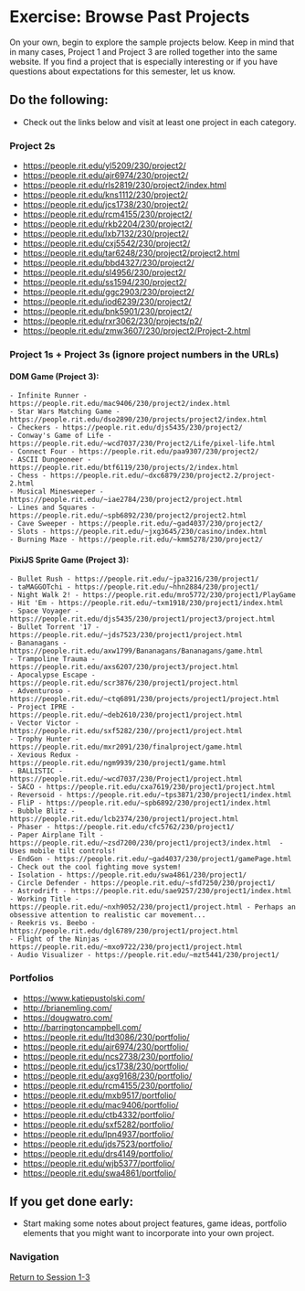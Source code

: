 # Exercise: Browse Past Projects 

On your own, begin to explore the sample projects below. Keep in mind that in many cases, Project 1 and Project 3 are rolled together into the same website.  If you find a project that is especially interesting or if you have questions about expectations for this semester, let us know.

## Do the following:
- Check out the links below and visit at least one project in each category.




### Project 2s
- https://people.rit.edu/yl5209/230/project2/
- https://people.rit.edu/ajr6974/230/project2/
- https://people.rit.edu/rls2819/230/project2/index.html
- https://people.rit.edu/kns1112/230/project2/
- https://people.rit.edu/jcs1738/230/project2/
- https://people.rit.edu/rcm4155/230/project2/
- https://people.rit.edu/rkb2204/230/project2/
- https://people.rit.edu/lxb7132/230/project2/
- https://people.rit.edu/cxj5542/230/project2/
- https://people.rit.edu/tar6248/230/project2/project2.html
- https://people.rit.edu/bbd4327/230/project2/
- https://people.rit.edu/sl4956/230/project2/
- https://people.rit.edu/ss1594/230/project2/
- https://people.rit.edu/ggc2903/230/project2/
- https://people.rit.edu/iod6239/230/project2/
- https://people.rit.edu/bnk5901/230/project2/
- https://people.rit.edu/rxr3062/230/projects/p2/
- https://people.rit.edu/zmw3607/230/project2/Project-2.html

### Project 1s + Project 3s (ignore project numbers in the URLs)

#### DOM Game (Project 3):   
    - Infinite Runner - https://people.rit.edu/mac9406/230/project2/index.html
    - Star Wars Matching Game - https://people.rit.edu/dso2890/230/projects/project2/index.html
    - Checkers - https://people.rit.edu/djs5435/230/project2/
    - Conway's Game of Life - https://people.rit.edu/~wcd7037/230/Project2/Life/pixel-life.html
    - Connect Four - https://people.rit.edu/paa9307/230/project2/
    - ASCII Dungeoneer - https://people.rit.edu/btf6119/230/projects/2/index.html
    - Chess - https://people.rit.edu/~dxc6879/230/project2.2/project-2.html
    - Musical Minesweeper - https://people.rit.edu/~iae2784/230/project2/project.html
    - Lines and Squares - https://people.rit.edu/~spb6892/230/project2/project2.html
    - Cave Sweeper - https://people.rit.edu/~gad4037/230/project2/
    - Slots - https://people.rit.edu/~jxg3645/230/casino/index.html
    - Burning Maze - https://people.rit.edu/~kmm5278/230/project2/
#### PixiJS Sprite Game (Project 3):
    - Bullet Rush - https://people.rit.edu/~jpa3216/230/project1/
    - taMAGGOTchi - https://people.rit.edu/~hhn2884/230/project1/
    - Night Walk 2! - https://people.rit.edu/mro5772/230/project1/PlayGame
    - Hit 'Em - https://people.rit.edu/~txm1918/230/project1/index.html
    - Space Voyager - https://people.rit.edu/djs5435/230/project1/project3/project.html
    - Bullet Torrent '17 - https://people.rit.edu/~jds7523/230/project1/project.html
    - Bananagans - https://people.rit.edu/axw1799/Bananagans/Bananagans/game.html
    - Trampoline Trauma - https://people.rit.edu/axs6207/230/project3/project.html
    - Apocalypse Escape - https://people.rit.edu/scr3876/230/project1/project.html
    - Adventuroso - https://people.rit.edu/~ctq6891/230/projects/project1/project.html
    - Project IPRE - https://people.rit.edu/~deb2610/230/project1/project.html
    - Vector Victor - https://people.rit.edu/sxf5282/230//project1/project.html
    - Trophy Hunter - https://people.rit.edu/mxr2091/230/finalproject/game.html
    - Xevious Redux - https://people.rit.edu/ngm9939/230/project1/game.html
    - BALLISTIC - https://people.rit.edu/~wcd7037/230/Project1/project.html
    - SACO - https://people.rit.edu/cxa7619/230/project1/project.html
    - Reversoid - https://people.rit.edu/~tps3871/230/project1/index.html
    - FliP - https://people.rit.edu/~spb6892/230/project1/index.html
    - Bubble Blitz - https://people.rit.edu/lcb2374/230/project1/project.html
    - Phaser - https://people.rit.edu/cfc5762/230/project1/
    - Paper Airplane Tilt - https://people.rit.edu/~zsd7200/230/project1/project3/index.html  - Uses mobile tilt controls!
    - EndGon - https://people.rit.edu/~gad4037/230/project1/gamePage.html  - Check out the cool fighting move system!
    - Isolation - https://people.rit.edu/swa4861/230/project1/
    - Circle Defender - https://people.rit.edu/~sfd7250/230/project1/
    - Astrodrift - https://people.rit.edu/sae9257/230/project1/index.html
    - Working Title - https://people.rit.edu/~nxh9052/230/project1/project.html - Perhaps an obsessive attention to realistic car movement...
    - Reekris vs. Beebo - https://people.rit.edu/dgl6789/230/project1/project.html
    - Flight of the Ninjas - https://people.rit.edu/~mxo9722/230/project1/project.html
    - Audio Visualizer - https://people.rit.edu/~mzt5441/230/project1/


### Portfolios
- https://www.katiepustolski.com/
- http://brianemling.com/
- https://dougwatro.com/
- http://barringtoncampbell.com/
- https://people.rit.edu/ltd3086/230/portfolio/
- https://people.rit.edu/ajr6974/230/portfolio/
- https://people.rit.edu/ncs2738/230/portfolio/
- https://people.rit.edu/jcs1738/230/portfolio/
- https://people.rit.edu/axg9168/230/portfolio/
- https://people.rit.edu/rcm4155/230/portfolio/
- https://people.rit.edu/mxb9517/portfolio/
- https://people.rit.edu/mac9406/portfolio/
- https://people.rit.edu/ctb4332/portfolio/
- https://people.rit.edu/sxf5282/portfolio/
- https://people.rit.edu/lpn4937/portfolio/
- https://people.rit.edu/jds7523/portfolio/
- https://people.rit.edu/drs4149/portfolio/
- https://people.rit.edu/wjb5377/portfolio/
- https://people.rit.edu/swa4861/portfolio/



## If you get done early:
- Start making some notes about project features, game ideas, portfolio elements that you might want to incorporate into your own project.
    
### Navigation
[Return to Session 1-3](../sessions/1-3.md)
